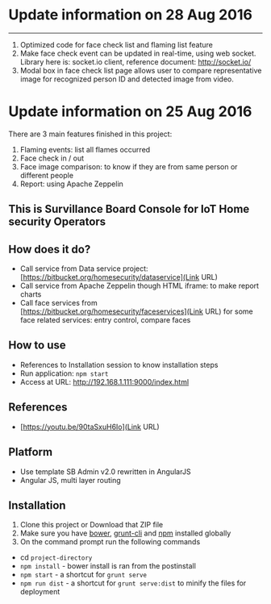 # Update information on 28 Aug 2016
------------------------------------
1. Optimized code for face check list and flaming list feature
2. Make face check event can be updated in real-time, using web socket. Library here is: socket.io client, reference document: http://socket.io/
3. Modal box in face check list page allows user to compare representative image for recognized person ID and detected image from video.


# Update information on 25 Aug 2016

There are 3 main features finished in this project:

1. Flaming events: list all flames occurred
2. Face check in / out
3. Face image comparison: to know if they are from same person or different people
4. Report: using Apache Zeppelin


## This is Survillance Board Console for IoT Home security Operators

## How does it do?
* Call service from Data service project: [https://bitbucket.org/homesecurity/dataservice](Link URL)
* Call service from Apache Zeppelin though HTML iframe: to make report charts
* Call face services from [https://bitbucket.org/homesecurity/faceservices](Link URL) for some face related services: entry control, compare faces

## How to use

* References to Installation session to know installation steps
* Run application: `npm start`
* Access at URL: http://192.168.1.111:9000/index.html 


## References

* [https://youtu.be/90taSxuH6Io](Link URL)

## Platform
* Use template SB Admin v2.0 rewritten in AngularJS
* Angular JS, multi layer routing


## Installation
1. Clone this project or Download that ZIP file
2. Make sure you have [bower](http://bower.io/), [grunt-cli](https://www.npmjs.com/package/grunt-cli) and  [npm](https://www.npmjs.org/) installed globally
3. On the command prompt run the following commands
- cd `project-directory`
- `npm install` - bower install is ran from the postinstall
- `npm start` - a shortcut for `grunt serve`
- `npm run dist` - a shortcut for `grunt serve:dist` to minify the files for deployment